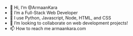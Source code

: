 - 👋 Hi, I’m @ArmaanKara
- 👀 I’m a Full-Stack Web Developer
- 🌱 I use Python, Javascript, Node, HTML, and CSS
- 💞️ I’m looking to collaborate on web development projects!
- 📫 How to reach me armaankara.com

<!---
ArmaanKara/ArmaanKara is a ✨ special ✨ repository because its `README.md` (this file) appears on your GitHub profile.
You can click the Preview link to take a look at your changes.
--->
